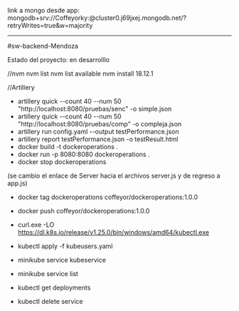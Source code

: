 link a mongo desde app:
mongodb+srv://Coffeyorky:<password>@cluster0.j69jxej.mongodb.net/?retryWrites=true&w=majority
***
#sw-backend-Mendoza

Estado del proyecto: en desarrolllo

//nvm
nvm list
nvm list available
nvm install 18.12.1

//Artillery
- artillery quick --count 40 --num 50 "http://localhost:8080/pruebas/senc" -o simple.json
- artillery quick --count 40 --num 50 "http://localhost:8080/pruebas/comp" -o compleja.json
- artillery run config.yaml --output testPerformance.json
- artillery report testPerformance.json -o testResult.html
- docker build -t dockeroperations .
- docker run -p 8080:8080 dockeroperations .
- docker stop dockeroperations

(se cambio el enlace de Server hacia el archivos server.js y de regreso a app.js)

- docker tag dockeroperations coffeyor/dockeroperations:1.0.0
- docker push coffeyor/dockeroperations:1.0.0
- curl.exe -LO https://dl.k8s.io/release/v1.25.0/bin/windows/amd64/kubectl.exe

- kubectl apply -f kubeusers.yaml
- minikube service kubeservice
- minikube service list
- kubectl get deployments
- kubectl delete service <nombre del servicio>